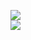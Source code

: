 [![](https://img.shields.io/badge/Made%20With-Github%20Spray-lightgrey.svg?style=for-the-badge&logo=github)](https://github.com/Annihil/github-spray#4273)  
[![](https://i.imgur.com/2DrTn0Z.gif)](https://github.com/Annihil/github-spray)